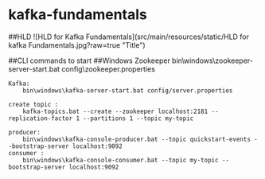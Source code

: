 
# kafka-fundamentals

##HLD
![HLD for Kafka Fundamentals](src/main/resources/static/HLD for kafka Fundamentals.jpg?raw=true "Title")

##CLI commands to start
  ##Windows
    Zookeeper 
        bin\windows\zookeeper-server-start.bat config\zookeeper.properties

    Kafka:
        bin\windows\kafka-server-start.bat config/server.properties

    create topic : 
        kafka-topics.bat --create --zookeeper localhost:2181 --replication-factor 1 --partitions 1 --topic my-topic

    producer: 
        bin\windows\kafka-console-producer.bat --topic quickstart-events --bootstrap-server localhost:9092
    consumer : 
        bin\windows\kafka-console-consumer.bat --topic my-topic --bootstrap-server localhost:9092


